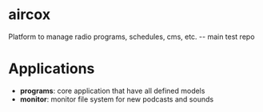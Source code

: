 # aircox
Platform to manage radio programs, schedules, cms, etc. -- main test repo

# Applications
* **programs**: core application that have all defined models
* **monitor**:  monitor file system for new podcasts and sounds



